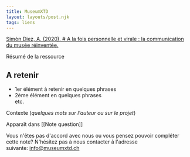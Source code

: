 ```yaml
---
title: MuseumXTD
layout: layouts/post.njk
tags: liens
---
```

[Simòn Diez, A. (2020). # A la fois personnelle et virale : la communication du musée réinventée.](https://icom.museum/fr/news/communication-musee-reinventee/)

Résumé de la ressource

## A retenir
- 1er élément à retenir en quelques phrases
- 2ème élément en quelques phrases  
etc. 
  
Contexte (*quelques mots sur l'auteur ou sur le projet*)


Apparaît dans [[Note question]]

Vous n'êtes pas d'accord avec nous ou vous pensez pouvoir compléter cette note? N'hésitez pas à nous contacter à l'adresse suivante: [info@museumxtd.ch](mailto:info@museumxtd.ch)